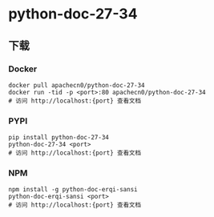 # python-doc-27-34

## 下载

### Docker

```
docker pull apachecn0/python-doc-27-34
docker run -tid -p <port>:80 apachecn0/python-doc-27-34
# 访问 http://localhost:{port} 查看文档
```

### PYPI

```
pip install python-doc-27-34
python-doc-27-34 <port>
# 访问 http://localhost:{port} 查看文档
```

### NPM

```
npm install -g python-doc-erqi-sansi
python-doc-erqi-sansi <port>
# 访问 http://localhost:{port} 查看文档
```